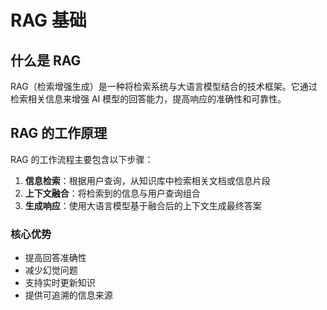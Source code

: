 # RAG 基础

## 什么是 RAG

RAG（检索增强生成）是一种将检索系统与大语言模型结合的技术框架。它通过检索相关信息来增强 AI 模型的回答能力，提高响应的准确性和可靠性。

## RAG 的工作原理

RAG 的工作流程主要包含以下步骤：

1. **信息检索**：根据用户查询，从知识库中检索相关文档或信息片段
2. **上下文融合**：将检索到的信息与用户查询组合
3. **生成响应**：使用大语言模型基于融合后的上下文生成最终答案

### 核心优势

- 提高回答准确性
- 减少幻觉问题
- 支持实时更新知识
- 提供可追溯的信息来源 